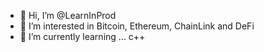 - 👋 Hi, I’m @LearnInProd
- 👀 I’m interested in Bitcoin, Ethereum, ChainLink and DeFi
- 🌱 I’m currently learning ... c++
